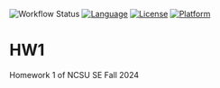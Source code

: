 ![Workflow Status](https://github.com/NCSU-SE-2024/HW1/blob/main/.github/workflows/python-app.yml)
[![Language](https://img.shields.io/badge/Language-Python-blue)](https://www.python.org)
[![License](https://img.shields.io/badge/License-Apache%202.0-blue.svg)](https://opensource.org/licenses/Apache-2.0)
[![Platform](https://img.shields.io/badge/Platform-Linux-red)](https://www.linux.org)

# HW1
Homework 1 of NCSU SE Fall 2024
